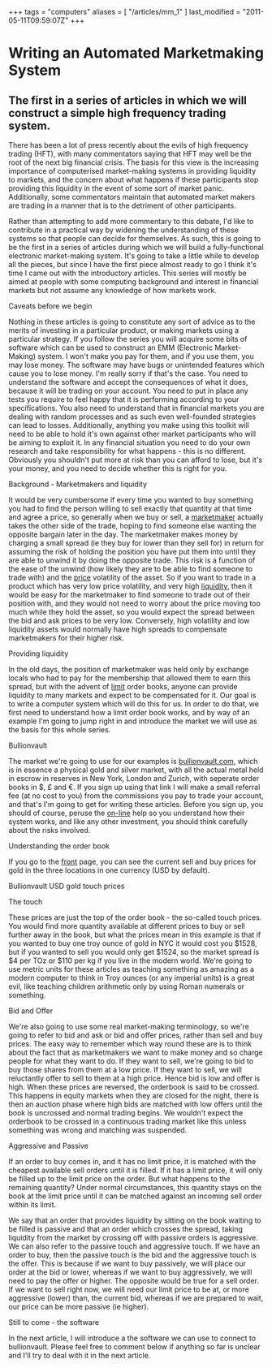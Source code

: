+++
tags = "computers"
aliases = [ "/articles/mm_1" ]
last_modified = "2011-05-11T09:59:07Z"
+++
# Writing an Automated Marketmaking System

## The first in a series of articles in which we will construct a simple high frequency trading system.

There has been a lot of press recently about the evils of high
frequency trading (HFT), with many commentators saying that HFT may
well be the root of the next big financial crisis. The basis for this
view is the increasing importance of computerised market-making systems
in providing liquidity to markets, and the concern about what happens
if these participants stop providing this liquidity in the event of
some sort of market panic. Additionally, some commentators maintain
that automated market makers are trading in a manner that is to the
detriment of other participants.

Rather than attempting to add more commentary to this debate, I'd like
to contribute in a practical way by widening the understanding of these
systems so that people can decide for themselves. As such, this is
going to be the first in a series of articles during which we will
build a fully-functional electronic market-making system. It's going to
take a little while to develop all the pieces, but since I have the
first piece almost ready to go I think it's time I came out with the
introductory articles. This series will mostly be aimed at people with
some computing background and interest in financial markets but not
assume any knowledge of how markets work.

Caveats before we begin

Nothing in these articles is going to constitute any sort of advice as
to the merits of investing in a particular product, or making markets
using a particular strategy. If you follow the series you will acquire
some bits of software which can be used to construct an EMM (Electronic
Market-Making) system. I won't make you pay for them, and if you use
them, you may lose money. The software may have bugs or unintended
features which cause you to lose money. I'm really sorry if that's the
case. You need to understand the software and accept the consequences
of what it does, because it will be trading on your account. You need
to put in place any tests you require to feel happy that it is
performing according to your specifications. You also need to
understand that in financial markets you are dealing with random
processes and as such even well-founded strategies can lead to losses.
Additionally, anything you make using this toolkit will need to be able
to hold it's own against other market participants who will be aiming
to exploit it. In any financial situation you need to do your own
research and take responsibility for what happens - this is no
different. Obviously you shouldn't put more at risk than you can afford
to lose, but it's your money, and you need to decide whether this is
right for you.

Background - Marketmakers and liquidity

It would be very cumbersome if every time you wanted to buy something
you had to find the person willing to sell exactly that quantity at
that time and agree a price, so generally when we buy or sell, a
[marketmaker][5] actually takes the other side of the trade, hoping to
find someone else wanting the opposite bargain later in the day. The
marketmaker makes money by charging a small spread (ie they buy for
lower than they sell for) in return for assuming the risk of holding
the position you have put them into until they are able to unwind it by
doing the opposite trade. This risk is a function of the ease of the
unwind (how likely they are to be able to find someone to trade with)
and the [price][6] volatility of the asset. So if you want to trade in a
product which has very low price volatility, and very high
[liquidity,][7] then it would be easy for the marketmaker to find someone
to trade out of their position with, and they would not need to worry
about the price moving too much while they hold the asset, so you would
expect the spread between the bid and ask prices to be very low.
Conversely, high volatility and low liquidity assets would normally
have high spreads to compensate marketmakers for their higher risk.

Providing liquidity

In the old days, the position of marketmaker was held only by exchange
locals who had to pay for the membership that allowed them to earn this
spread, but with the advent of [limit][8] order books, anyone can provide
liquidity to many markets and expect to be compensated for it. Our goal
is to write a computer system which will do this for us. In order to do
that, we first need to understand how a limit order book works, and by
way of an example I'm going to jump right in and introduce the market
we will use as the basis for this whole series.

Bullionvault

The market we're going to use for our examples is [bullionvault.com,][9]
which is in essence a physical gold and silver market, with all the
actual metal held in escrow in reserves in New York, London and Zurich,
with seperate order books in $, £ and €. If you sign up using that link
I will make a small referral fee (at no cost to you) from the
commissions you pay to trade your account, and that's I'm going to get
for writing these articles. Before you sign up, you should of course,
peruse the [on-line][10] help so you understand how their system works,
and like any other investment, you should think carefully about the
risks involved.

Understanding the order book

If you go to the [front][11] page, you can see the current sell and buy
prices for gold in the three locations in one currency (USD by
default).

Bullionvault USD gold touch prices

The touch

These prices are just the top of the order book - the so-called touch
prices. You would find more quantity available at different prices to
buy or sell further away in the book, but what the prices mean in this
example is that if you wanted to buy one troy ounce of gold in NYC it
would cost you $1528, but if you wanted to sell you would only get
$1524, so the market spread is $4 per TOz or $110 per kg if you live in
the modern world. We're going to use metric units for these articles as
teaching something as amazing as a modern computer to think in Troy
ounces (or any imperial units) is a great evil, like teaching children
arithmetic only by using Roman numerals or something.

Bid and Offer

We're also going to use some real market-making terminology, so we're
going to refer to bid and ask or bid and offer prices, rather than sell
and buy prices. The easy way to remember which way round these are is
to think about the fact that as marketmakers we want to make money and
so charge people for what they want to do. If they want to sell, we're
going to bid to buy those shares from them at a low price. If they want
to sell, we will reluctantly offer to sell to them at a high price.
Hence bid is low and offer is high. When these prices are reversed, the
orderbook is said to be crossed. This happens in equity markets when
they are closed for the night, there is then an auction phase where
high bids are matched with low offers until the book is uncrossed and
normal trading begins. We wouldn't expect the orderbook to be crossed
in a continuous trading market like this unless something was wrong and
matching was suspended.

Aggressive and Passive

If an order to buy comes in, and it has no limit price, it is matched
with the cheapest available sell orders until it is filled. If it has a
limit price, it will only be filled up to the limit price on the order.
But what happens to the remaining quantity? Under normal circumstances,
this quantity stays on the book at the limit price until it can be
matched against an incoming sell order within its limit.

We say that an order that provides liquidity by sitting on the book
waiting to be filled is passive and that an order which crosses the
spread, taking liquidity from the market by crossing off with passive
orders is aggressive. We can also refer to the passive touch and
aggressive touch. If we have an order to buy, then the passive touch is
the bid and the aggressive touch is the offer. This is because if we
want to buy passively, we will place our order at the bid or lower,
whereas if we want to buy aggressively, we will need to pay the offer
or higher. The opposite would be true for a sell order. If we want to
sell right now, we will need our limit price to be at, or more
aggressive (lower) than, the current bid, whereas if we are prepared to
wait, our price can be more passive (ie higher).

Still to come - the software

In the next article, I will introduce a the software we can use to
connect to bullionvault. Please feel free to comment below if anything
so far is unclear and I'll try to deal with it in the next article.

[1]: http://www.uncarved.com/articles/mm_1
[2]: http://www.uncarved.com/
[3]: http://www.uncarved.com/articles/contact
[4]: http://www.uncarved.com/login/
[5]: http://www.investopedia.com/terms/m/marketmaker.asp
[6]: http://www.investopedia.com/terms/v/volatility.asp
[7]: http://www.investopedia.com/terms/l/liquidity.asp
[8]: http://www.investopedia.com/terms/l/limitorderbook.asp
[9]: http://www.bullionvault.com/#HUNTSE
[10]: http://www.bullionvault.com/help/index.do
[11]: http://www.bullionvault.com/#HUNTSE
[12]: http://www.uncarved.com/tags/computers
[13]: mailto:sean@uncarved.com
[14]: http://creativecommons.org/licenses/by-sa/4.0/
